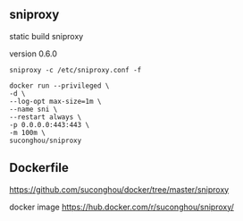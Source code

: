 ## sniproxy

static build sniproxy

version 0.6.0


```
sniproxy -c /etc/sniproxy.conf -f
```

```
docker run --privileged \
-d \
--log-opt max-size=1m \
--name sni \
--restart always \
-p 0.0.0.0:443:443 \
-m 100m \
suconghou/sniproxy
```


## Dockerfile

https://github.com/suconghou/docker/tree/master/sniproxy

docker image  https://hub.docker.com/r/suconghou/sniproxy/


